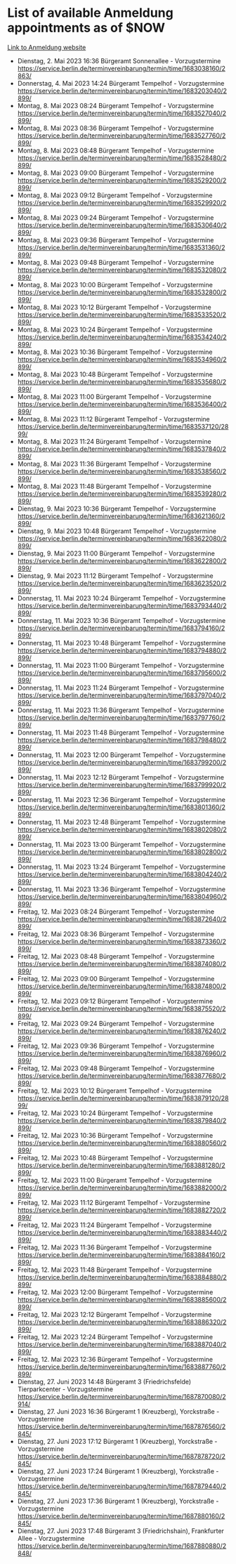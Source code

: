 # List of available Anmeldung appointments as of $NOW
[Link to Anmeldung website](https://service.berlin.de/terminvereinbarung/termin/tag.php?termin=1&anliegen[]=120686&dienstleisterlist=122210,122217,327316,122219,327312,122227,327314,122231,327346,122243,327348,122254,122252,329742,122260,329745,122262,329748,122271,327278,122273,327274,122277,327276,330436,122280,327294,122282,327290,122284,327292,122291,327270,122285,327266,122286,327264,122296,327268,150230,329760,122297,327286,122294,327284,122312,329763,122314,329775,122304,327330,122311,327334,122309,327332,317869,122281,327352,122279,329772,122283,122276,327324,122274,327326,122267,329766,122246,327318,122251,327320,122257,327322,122208,327298,122226,327300&herkunft=http%3A%2F%2Fservice.berlin.de%2Fdienstleistung%2F120686%2F)
- Dienstag, 2. Mai 2023 16:36 Bürgeramt Sonnenallee - Vorzugstermine https://service.berlin.de/terminvereinbarung/termin/time/1683038160/2863/
- Donnerstag, 4. Mai 2023 14:24 Bürgeramt Tempelhof - Vorzugstermine https://service.berlin.de/terminvereinbarung/termin/time/1683203040/2899/
- Montag, 8. Mai 2023 08:24 Bürgeramt Tempelhof - Vorzugstermine https://service.berlin.de/terminvereinbarung/termin/time/1683527040/2899/
- Montag, 8. Mai 2023 08:36 Bürgeramt Tempelhof - Vorzugstermine https://service.berlin.de/terminvereinbarung/termin/time/1683527760/2899/
- Montag, 8. Mai 2023 08:48 Bürgeramt Tempelhof - Vorzugstermine https://service.berlin.de/terminvereinbarung/termin/time/1683528480/2899/
- Montag, 8. Mai 2023 09:00 Bürgeramt Tempelhof - Vorzugstermine https://service.berlin.de/terminvereinbarung/termin/time/1683529200/2899/
- Montag, 8. Mai 2023 09:12 Bürgeramt Tempelhof - Vorzugstermine https://service.berlin.de/terminvereinbarung/termin/time/1683529920/2899/
- Montag, 8. Mai 2023 09:24 Bürgeramt Tempelhof - Vorzugstermine https://service.berlin.de/terminvereinbarung/termin/time/1683530640/2899/
- Montag, 8. Mai 2023 09:36 Bürgeramt Tempelhof - Vorzugstermine https://service.berlin.de/terminvereinbarung/termin/time/1683531360/2899/
- Montag, 8. Mai 2023 09:48 Bürgeramt Tempelhof - Vorzugstermine https://service.berlin.de/terminvereinbarung/termin/time/1683532080/2899/
- Montag, 8. Mai 2023 10:00 Bürgeramt Tempelhof - Vorzugstermine https://service.berlin.de/terminvereinbarung/termin/time/1683532800/2899/
- Montag, 8. Mai 2023 10:12 Bürgeramt Tempelhof - Vorzugstermine https://service.berlin.de/terminvereinbarung/termin/time/1683533520/2899/
- Montag, 8. Mai 2023 10:24 Bürgeramt Tempelhof - Vorzugstermine https://service.berlin.de/terminvereinbarung/termin/time/1683534240/2899/
- Montag, 8. Mai 2023 10:36 Bürgeramt Tempelhof - Vorzugstermine https://service.berlin.de/terminvereinbarung/termin/time/1683534960/2899/
- Montag, 8. Mai 2023 10:48 Bürgeramt Tempelhof - Vorzugstermine https://service.berlin.de/terminvereinbarung/termin/time/1683535680/2899/
- Montag, 8. Mai 2023 11:00 Bürgeramt Tempelhof - Vorzugstermine https://service.berlin.de/terminvereinbarung/termin/time/1683536400/2899/
- Montag, 8. Mai 2023 11:12 Bürgeramt Tempelhof - Vorzugstermine https://service.berlin.de/terminvereinbarung/termin/time/1683537120/2899/
- Montag, 8. Mai 2023 11:24 Bürgeramt Tempelhof - Vorzugstermine https://service.berlin.de/terminvereinbarung/termin/time/1683537840/2899/
- Montag, 8. Mai 2023 11:36 Bürgeramt Tempelhof - Vorzugstermine https://service.berlin.de/terminvereinbarung/termin/time/1683538560/2899/
- Montag, 8. Mai 2023 11:48 Bürgeramt Tempelhof - Vorzugstermine https://service.berlin.de/terminvereinbarung/termin/time/1683539280/2899/
- Dienstag, 9. Mai 2023 10:36 Bürgeramt Tempelhof - Vorzugstermine https://service.berlin.de/terminvereinbarung/termin/time/1683621360/2899/
- Dienstag, 9. Mai 2023 10:48 Bürgeramt Tempelhof - Vorzugstermine https://service.berlin.de/terminvereinbarung/termin/time/1683622080/2899/
- Dienstag, 9. Mai 2023 11:00 Bürgeramt Tempelhof - Vorzugstermine https://service.berlin.de/terminvereinbarung/termin/time/1683622800/2899/
- Dienstag, 9. Mai 2023 11:12 Bürgeramt Tempelhof - Vorzugstermine https://service.berlin.de/terminvereinbarung/termin/time/1683623520/2899/
- Donnerstag, 11. Mai 2023 10:24 Bürgeramt Tempelhof - Vorzugstermine https://service.berlin.de/terminvereinbarung/termin/time/1683793440/2899/
- Donnerstag, 11. Mai 2023 10:36 Bürgeramt Tempelhof - Vorzugstermine https://service.berlin.de/terminvereinbarung/termin/time/1683794160/2899/
- Donnerstag, 11. Mai 2023 10:48 Bürgeramt Tempelhof - Vorzugstermine https://service.berlin.de/terminvereinbarung/termin/time/1683794880/2899/
- Donnerstag, 11. Mai 2023 11:00 Bürgeramt Tempelhof - Vorzugstermine https://service.berlin.de/terminvereinbarung/termin/time/1683795600/2899/
- Donnerstag, 11. Mai 2023 11:24 Bürgeramt Tempelhof - Vorzugstermine https://service.berlin.de/terminvereinbarung/termin/time/1683797040/2899/
- Donnerstag, 11. Mai 2023 11:36 Bürgeramt Tempelhof - Vorzugstermine https://service.berlin.de/terminvereinbarung/termin/time/1683797760/2899/
- Donnerstag, 11. Mai 2023 11:48 Bürgeramt Tempelhof - Vorzugstermine https://service.berlin.de/terminvereinbarung/termin/time/1683798480/2899/
- Donnerstag, 11. Mai 2023 12:00 Bürgeramt Tempelhof - Vorzugstermine https://service.berlin.de/terminvereinbarung/termin/time/1683799200/2899/
- Donnerstag, 11. Mai 2023 12:12 Bürgeramt Tempelhof - Vorzugstermine https://service.berlin.de/terminvereinbarung/termin/time/1683799920/2899/
- Donnerstag, 11. Mai 2023 12:36 Bürgeramt Tempelhof - Vorzugstermine https://service.berlin.de/terminvereinbarung/termin/time/1683801360/2899/
- Donnerstag, 11. Mai 2023 12:48 Bürgeramt Tempelhof - Vorzugstermine https://service.berlin.de/terminvereinbarung/termin/time/1683802080/2899/
- Donnerstag, 11. Mai 2023 13:00 Bürgeramt Tempelhof - Vorzugstermine https://service.berlin.de/terminvereinbarung/termin/time/1683802800/2899/
- Donnerstag, 11. Mai 2023 13:24 Bürgeramt Tempelhof - Vorzugstermine https://service.berlin.de/terminvereinbarung/termin/time/1683804240/2899/
- Donnerstag, 11. Mai 2023 13:36 Bürgeramt Tempelhof - Vorzugstermine https://service.berlin.de/terminvereinbarung/termin/time/1683804960/2899/
- Freitag, 12. Mai 2023 08:24 Bürgeramt Tempelhof - Vorzugstermine https://service.berlin.de/terminvereinbarung/termin/time/1683872640/2899/
- Freitag, 12. Mai 2023 08:36 Bürgeramt Tempelhof - Vorzugstermine https://service.berlin.de/terminvereinbarung/termin/time/1683873360/2899/
- Freitag, 12. Mai 2023 08:48 Bürgeramt Tempelhof - Vorzugstermine https://service.berlin.de/terminvereinbarung/termin/time/1683874080/2899/
- Freitag, 12. Mai 2023 09:00 Bürgeramt Tempelhof - Vorzugstermine https://service.berlin.de/terminvereinbarung/termin/time/1683874800/2899/
- Freitag, 12. Mai 2023 09:12 Bürgeramt Tempelhof - Vorzugstermine https://service.berlin.de/terminvereinbarung/termin/time/1683875520/2899/
- Freitag, 12. Mai 2023 09:24 Bürgeramt Tempelhof - Vorzugstermine https://service.berlin.de/terminvereinbarung/termin/time/1683876240/2899/
- Freitag, 12. Mai 2023 09:36 Bürgeramt Tempelhof - Vorzugstermine https://service.berlin.de/terminvereinbarung/termin/time/1683876960/2899/
- Freitag, 12. Mai 2023 09:48 Bürgeramt Tempelhof - Vorzugstermine https://service.berlin.de/terminvereinbarung/termin/time/1683877680/2899/
- Freitag, 12. Mai 2023 10:12 Bürgeramt Tempelhof - Vorzugstermine https://service.berlin.de/terminvereinbarung/termin/time/1683879120/2899/
- Freitag, 12. Mai 2023 10:24 Bürgeramt Tempelhof - Vorzugstermine https://service.berlin.de/terminvereinbarung/termin/time/1683879840/2899/
- Freitag, 12. Mai 2023 10:36 Bürgeramt Tempelhof - Vorzugstermine https://service.berlin.de/terminvereinbarung/termin/time/1683880560/2899/
- Freitag, 12. Mai 2023 10:48 Bürgeramt Tempelhof - Vorzugstermine https://service.berlin.de/terminvereinbarung/termin/time/1683881280/2899/
- Freitag, 12. Mai 2023 11:00 Bürgeramt Tempelhof - Vorzugstermine https://service.berlin.de/terminvereinbarung/termin/time/1683882000/2899/
- Freitag, 12. Mai 2023 11:12 Bürgeramt Tempelhof - Vorzugstermine https://service.berlin.de/terminvereinbarung/termin/time/1683882720/2899/
- Freitag, 12. Mai 2023 11:24 Bürgeramt Tempelhof - Vorzugstermine https://service.berlin.de/terminvereinbarung/termin/time/1683883440/2899/
- Freitag, 12. Mai 2023 11:36 Bürgeramt Tempelhof - Vorzugstermine https://service.berlin.de/terminvereinbarung/termin/time/1683884160/2899/
- Freitag, 12. Mai 2023 11:48 Bürgeramt Tempelhof - Vorzugstermine https://service.berlin.de/terminvereinbarung/termin/time/1683884880/2899/
- Freitag, 12. Mai 2023 12:00 Bürgeramt Tempelhof - Vorzugstermine https://service.berlin.de/terminvereinbarung/termin/time/1683885600/2899/
- Freitag, 12. Mai 2023 12:12 Bürgeramt Tempelhof - Vorzugstermine https://service.berlin.de/terminvereinbarung/termin/time/1683886320/2899/
- Freitag, 12. Mai 2023 12:24 Bürgeramt Tempelhof - Vorzugstermine https://service.berlin.de/terminvereinbarung/termin/time/1683887040/2899/
- Freitag, 12. Mai 2023 12:36 Bürgeramt Tempelhof - Vorzugstermine https://service.berlin.de/terminvereinbarung/termin/time/1683887760/2899/
- Dienstag, 27. Juni 2023 14:48 Bürgeramt 3 (Friedrichsfelde) Tierparkcenter - Vorzugstermine https://service.berlin.de/terminvereinbarung/termin/time/1687870080/2914/
- Dienstag, 27. Juni 2023 16:36 Bürgeramt 1 (Kreuzberg), Yorckstraße - Vorzugstermine https://service.berlin.de/terminvereinbarung/termin/time/1687876560/2845/
- Dienstag, 27. Juni 2023 17:12 Bürgeramt 1 (Kreuzberg), Yorckstraße - Vorzugstermine https://service.berlin.de/terminvereinbarung/termin/time/1687878720/2845/
- Dienstag, 27. Juni 2023 17:24 Bürgeramt 1 (Kreuzberg), Yorckstraße - Vorzugstermine https://service.berlin.de/terminvereinbarung/termin/time/1687879440/2845/
- Dienstag, 27. Juni 2023 17:36 Bürgeramt 1 (Kreuzberg), Yorckstraße - Vorzugstermine https://service.berlin.de/terminvereinbarung/termin/time/1687880160/2845/
- Dienstag, 27. Juni 2023 17:48 Bürgeramt 3 (Friedrichshain), Frankfurter Allee - Vorzugstermine https://service.berlin.de/terminvereinbarung/termin/time/1687880880/2848/
